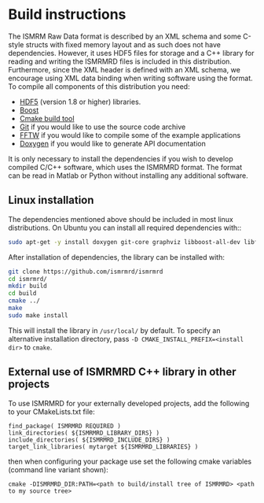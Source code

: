# Build instructions

The ISMRM Raw Data format is described by an XML schema and some C-style structs with fixed memory layout and as such does not have dependencies. However, it uses HDF5 files for storage and a C++ library for reading and writing the ISMRMRD files is included in this distribution. Furthermore, since the XML header is defined with an XML schema, we encourage using XML data binding when writing software using the format. To compile all components of this distribution you need:

* [HDF5](http://www.hdfgroup.org/downloads/index.html) (version 1.8 or higher) libraries.
* [Boost](http://www.boost.org/)
* [Cmake build tool](http://www.cmake.org/)
* [Git](http://git-scm.com/) if you would like to use the source code archive
* [FFTW](http://www.fftw.org) if you would like to compile some of the example applications
* [Doxygen](http://www.doxygen.org) if you would like to generate API documentation

It is only necessary to install the dependencies if you wish to develop compiled C/C++ software, which uses the ISMRMRD format. The format can be read in Matlab or Python without installing any additional software.

## Linux installation

The dependencies mentioned above should be included in most linux distributions. On Ubuntu you can install all required dependencies with::

```bash
sudo apt-get -y install doxygen git-core graphviz libboost-all-dev libfftw3-dev libhdf5-serial-dev
```

After installation of dependencies, the library can be installed with:

```bash
git clone https://github.com/ismrmrd/ismrmrd
cd ismrmrd/
mkdir build
cd build
cmake ../
make
sudo make install
```

This will install the library in `/usr/local/` by default. To specify
an alternative installation directory, pass `-D CMAKE_INSTALL_PREFIX=<install dir>` to `cmake`.


## External use of ISMRMRD C++ library in other projects

To use ISMRMRD for your externally developed projects, add the following to your CMakeLists.txt file:

```
find_package( ISMRMRD REQUIRED )
link_directories( ${ISMRMRD_LIBRARY_DIRS} )
include_directories( ${ISMRMRD_INCLUDE_DIRS} )
target_link_libraries( mytarget ${ISMRMRD_LIBRARIES} )
```

then when configuring your package use set the following cmake variables (command line variant shown):

```
cmake -DISMRMRD_DIR:PATH=<path to build/install tree of ISMRMRD> <path to my source tree>
```